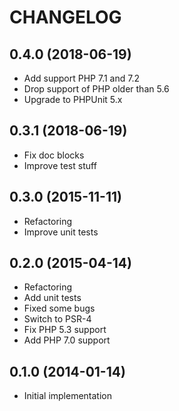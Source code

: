 CHANGELOG
=========

## 0.4.0 (2018-06-19)
* Add support PHP 7.1 and 7.2
* Drop support of PHP older than 5.6
* Upgrade to PHPUnit 5.x

## 0.3.1 (2018-06-19)
* Fix doc blocks
* Improve test stuff

## 0.3.0 (2015-11-11)
* Refactoring
* Improve unit tests

## 0.2.0 (2015-04-14)
* Refactoring
* Add unit tests
* Fixed some bugs
* Switch to PSR-4
* Fix PHP 5.3 support
* Add PHP 7.0 support

## 0.1.0 (2014-01-14)
* Initial implementation